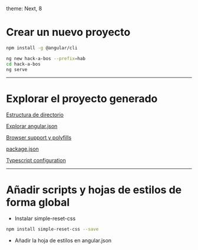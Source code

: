 theme: Next, 8

# Crear un nuevo proyecto

```bash
npm install -g @angular/cli

ng new hack-a-bos --prefix=hab
cd hack-a-bos
ng serve
```

---

# Explorar el proyecto generado

[Estructura de directorio](https://angular.io/guide/setup-systemjs-anatomy)

[Explorar angular.json](https://github.com/angular/angular-cli/wiki/angular-workspace)

[Browser support y polyfills](https://angular.io/guide/browser-support)

[package.json](https://angular.io/guide/npm-packages)

[Typescript configuration](https://angular.io/guide/typescript-configuration)

---

# Añadir scripts y hojas de estilos de forma global

- Instalar simple-reset-css

```bash
npm install simple-reset-css --save
```

- Añadir la hoja de estilos en angular.json
